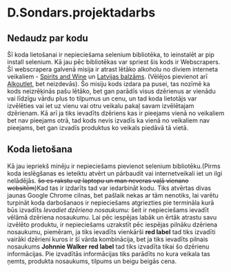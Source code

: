 # D.Sondars.projektadarbs
## Nedaudz par kodu
Šī koda lietošanai ir nepieciešama selenium bibliotēka, to ieinstalēt ar pip install selenium.
Kā jau pēc bibliotēkas var spriest šis kods ir Webscrapers. Šī webscrapera galvenā misija ir atrast lētāko alkoholu no diviem interneta veikaliem - [Spirits and Wine](https://www.spiritsandwine.lv/en/) un [Latvijas balzāms](https://www.lbveikali.lv/).
(Vēlējos pievienot arī [Alkoutlet](https://alkoutlet.lv/), bet neizdevās). Šo misiju kods izdara pa pusei, tas nozīmē ka kods neizrēķinās pašu lētāko, bet gan parādīs visus dzērienus ar vienādu vai līdzīgu vārdu plus to tilpumus un cenu, un tad koda lietotājs var izvēlēties vai iet uz vienu vai otru veikalu pakaļ savam izvēlētajam dzērienam. Kā arī ja tiks ievadīts dzēriens kas ir pieejams vienā no veikaliem bet nav pieejams otrā, tad kods nevis izvadīs ka vienā no veikaliem nav pieejams, bet gan izvadīs produktus ko veikals piedāvā tā vietā.


## Koda lietošana 
Kā jau iepriekš minēju ir nepieciešams pievienot selenium bibliotēku.(Pirms koda ieslēgšanas es ieteiktu atvērt un pārbaudit vai internetveikali iet un ilgi nelādējās. ~~šo es rakstu uz laptopu un man neveras vaļā vienano websitēm~~)Kad tas ir izdarīts tad var iedarbināt kodu. Tiks atvērtas divas jaunas Google Chrome cilnas, bet pašlaik nekas ar tām nenotiks, lai varētu turpināt koda darbošanaos ir nepieciešams atgriezties pie termināla kurā būs izvadīts _Ievadiet dzēriena nosaukumu:_ šeit ir nepieciešams ievadīt vēlāmā dzēriena nosaukumu. Lai pēc iespējas labāk un ērtāk atrastu savu izvēlēto produktu, ir nepieciešams uzrakstīt pēc iespējas pilnāku dzēriena nosaukumu, piemēram, ja tiks ievadīts vienkārši **red label** tad tiks izvadīti vairāki dzērieni kuros ir šī vārda kombinācija, bet ja tiks ievadīts pilnais nosaukums **Johnnie Walker red label** tad tiks izvadīta tikai šo dzērienu informācijas.
Pie izvadītās informācijas tiks parādīts no kura veikala tas ņemts, produkta nosaukums, tilpums un beigu beigās cena.
